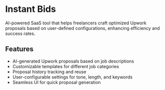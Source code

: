 # Instant Bids

AI-powered SaaS tool that helps freelancers craft optimized Upwork proposals based on user-defined configurations, enhancing efficiency and success rates.

## Features

- AI-generated Upwork proposals based on job descriptions
- Customizable templates for different job categories
- Proposal history tracking and reuse
- User-configurable settings for tone, length, and keywords
- Seamless UI for quick proposal generation
